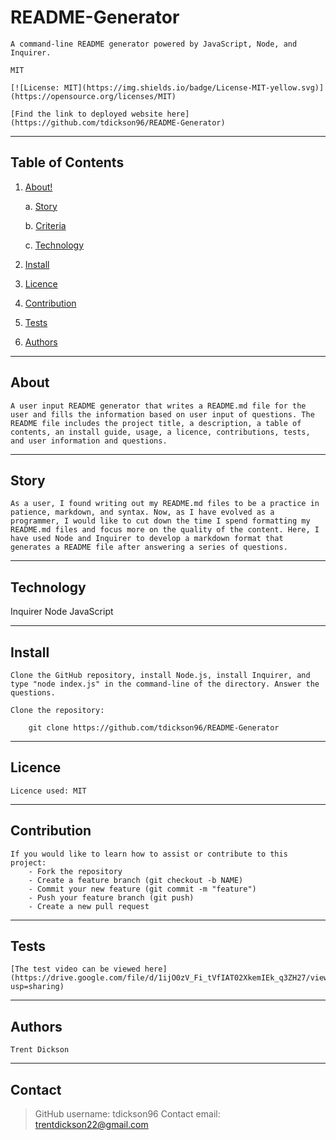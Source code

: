 

# README-Generator

    A command-line README generator powered by JavaScript, Node, and Inquirer. 

    MIT

    [![License: MIT](https://img.shields.io/badge/License-MIT-yellow.svg)](https://opensource.org/licenses/MIT)

    [Find the link to deployed website here](https://github.com/tdickson96/README-Generator)

---
## Table of Contents

1. [About!](#about)

    a. [Story](#story)

    b. [Criteria](#criteria)

    c. [Technology](#technology)
    
2. [Install](#install)
3. [Licence](#licence)
4. [Contribution](#contribution)
5. [Tests](#tests)
6. [Authors](#authors)

---
## About 

    A user input README generator that writes a README.md file for the user and fills the information based on user input of questions. The README file includes the project title, a description, a table of contents, an install guide, usage, a licence, contributions, tests, and user information and questions. 

---
## Story

    As a user, I found writing out my README.md files to be a practice in patience, markdown, and syntax. Now, as I have evolved as a programmer, I would like to cut down the time I spend formatting my README.md files and focus more on the quality of the content. Here, I have used Node and Inquirer to develop a markdown format that generates a README file after answering a series of questions.

---
## Technology

Inquirer
Node
JavaScript

---
## Install

    Clone the GitHub repository, install Node.js, install Inquirer, and type "node index.js" in the command-line of the directory. Answer the questions.

    Clone the repository:

        git clone https://github.com/tdickson96/README-Generator

---
## Licence

    Licence used: MIT

---
## Contribution

    If you would like to learn how to assist or contribute to this project:
        - Fork the repository
        - Create a feature branch (git checkout -b NAME)
        - Commit your new feature (git commit -m "feature")
        - Push your feature branch (git push)
        - Create a new pull request

---
## Tests

    [The test video can be viewed here](https://drive.google.com/file/d/1ijO0zV_Fi_tVfIAT02XkemIEk_q3ZH27/view?usp=sharing)

---
## Authors

    Trent Dickson

---
## Contact

> GitHub username: tdickson96
> Contact email: trentdickson22@gmail.com
